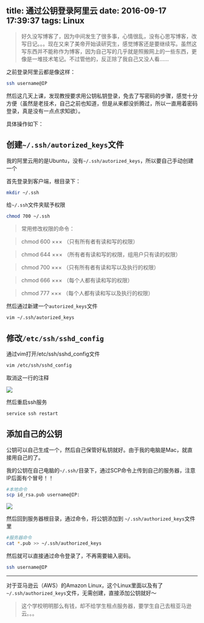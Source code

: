 title: 通过公钥登录阿里云
date: 2016-09-17 17:39:37
tags: Linux
---

> 好久没写博客了，因为中间发生了很多事，心情很乱，没有心思写博客，改写日记。。。现在又来了美帝开始读研究生，感觉博客还是要继续写。虽然这写东西并不能称作为博客，因为自己写的几乎就是照搬网上的一些东西，更像是一堆技术笔记。不过管他的，反正除了我自己又没人看……


之前登录阿里云都是像这样：

~~~bash
ssh username@IP
~~~

然后这几天上课，发现教授要求用公钥私钥登录，免去了写密码的步骤，感觉十分方便（虽然是老技术，自己之前也知道，但是从来都没折腾过，所以一直用着密码登录，真是没有一点点求知欲）。

<!--more-->
 
具体操作如下：
 
## 创建`~/.ssh/autorized_keys`文件

我的阿里云用的是Ubuntu，没有`~/.ssh/autorized_keys`，所以要自己手动创建一个

首先登录到客户端，根目录下：
 
~~~bash
mkdir ~/.ssh
~~~
 
给`~/.ssh`文件夹赋予权限

~~~bash
chmod 700 ~/.ssh
~~~



> 常用修改权限的命令：

> chmod 600 ××× （只有所有者有读和写的权限）

>  chmod 644 ××× （所有者有读和写的权限，组用户只有读的权限）

> chmod 700 ××× （只有所有者有读和写以及执行的权限）

> chmod 666 ××× （每个人都有读和写的权限）

> chmod 777 ××× （每个人都有读和写以及执行的权限）
 
 
然后通过新建一个`autorized_keys`文件

~~~bash
vim ~/.ssh/autorized_keys
~~~

## 修改`/etc/ssh/sshd_config`

通过vim打开/etc/ssh/sshd_config文件
 
~~~bash
vim /etc/ssh/sshd_config
~~~
 
取消这一行的注释

![](../../../../image/5f898949-d22a-4196-8647-1d71693267c3.png) 


然后重启ssh服务

~~~ bash
service ssh restart
~~~

## 添加自己的公钥

公钥可以自己生成一个，然后自己保管好私钥就好。由于我的电脑是Mac，就直接用自己的了。

我的公钥在自己电脑的`~/.ssh/`目录下，通过SCP命令上传到自己的服务器，注意IP后面有个冒号！！

~~~bash
#本地命令
scp id_rsa.pub username@IP:
~~~

![](../../../../image/3d76a3c9-f64f-49bc-bea4-e91b3cf19f1c.png)

然后回到服务器根目录，通过命令，将公钥添加到 `~/.ssh/authorized_keys`文件里 

~~~ bash
#服务器命令
cat *.pub >> ~/.ssh/authorized_keys
~~~

然后就可以直接通过命令登录了，不再需要输入密码。

~~~bash
ssh username@IP
~~~

------

对于亚马逊云（AWS）的Amazon Linux，这个Linux里面以及有了`~/.ssh/authorized_keys`文件，无需创建，直接添加公钥就好～

> 这个学校明明那么有钱，却不给学生租点服务器，要学生自己去租亚马逊云。。。


